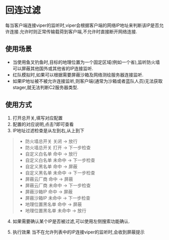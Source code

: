 # 回连过滤

每当客户端连接viper的监听时,viper会根据客户端的网络IP地址来判断该IP是否允许连接.允许时则正常传输载荷到客户端,不允许时直接断开网络连接.

## 使用场景

+ 当使用鱼叉钓鱼时,目标的地理位置为一个固定区域(例如一个省),监听防火墙可以屏蔽其他国外或其他省的IP连接监听.
+ 红队模拟时,如果可以根据需要屏蔽沙箱及网络测绘服务器连接监听.
+ 如果IP地址被不被允许连接监听,则客户端(通常为沙箱或者蓝队人员)无法获取stager,就无法判断C2服务器类型.

## 使用方式

1. 打开总开关,填写对应配置
2. 配置的对应说明,点击?即可查看
3. IP地址过滤检查是从左到右,从上到下

> + 防火墙总开关 关闭 -> 放行
> + 防火墙总开关 打开 -> 下一步检查
> + 自定义白名单 命中 -> 放行
> + 自定义白名单 未命中 -> 下一步检查
> + 自定义黑名单 命中 -> 屏蔽
> + 自定义黑名单 未命中 -> 下一步检查
> + 屏蔽云厂商 命中 -> 屏蔽
> + 屏蔽云厂商 未命中 -> 下一步检查
> + 屏蔽沙箱IP 命中 -> 屏蔽
> + 屏蔽沙箱IP 未命中 -> 下一步检查
> + 地理位置黑名单 命中 -> 屏蔽
> + 地理位置黑名单 未命中 -> 放行

4. 如果需要确认某个IP是否被过滤,可以使用左侧搜索功能确认.

5. 执行效果
当不在允许列表中的IP连接viper的监听时,会收到屏蔽提示